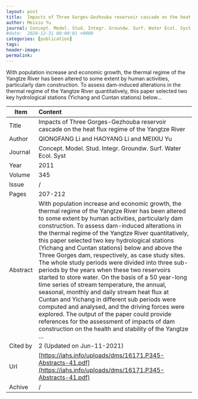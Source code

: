 ```yaml
---
layout: post
title:  Impacts of Three Gorges-Gezhouba reservoir cascade on the heat flux regime of the Yangtze River
author: Meixiu Yu
journal: Concept. Model. Stud. Integr. Groundw. Surf. Water Ecol. Syst
#date:  2020-12-31 00:00:01 +0000
categories: [publication]
tags: 
header-image: 
permalink: 
---
```

With population increase and economic growth, the thermal regime of the Yangtze River has been altered to some extent by human activities, particularly dam construction. To assess dam-induced alterations in the thermal regime of the Yangtze River quantitatively, this paper selected two key hydrological stations (Yichang and Cuntan stations) below...
<!--the above is the excerpt-->
<!--more-->
<!--the following is the text-->


| Item           | Content    |
| ---------------|:------------|
| Title          | Impacts of Three Gorges-Gezhouba reservoir cascade on the heat flux regime of the Yangtze River     |
| Author         | QIONGFANG Li and HAOYANG Li and MEIXIU Yu    |
| Journal        | Concept. Model. Stud. Integr. Groundw. Surf. Water Ecol. Syst   |
| Year           | 2011      |
| Volume         | 345	   |
| Issue          | /	   |
| Pages          | 207-212	   |
| Abstract       | With population increase and economic growth, the thermal regime of the Yangtze River has been altered to some extent by human activities, particularly dam construction. To assess dam-induced alterations in the thermal regime of the Yangtze River quantitatively, this paper selected two key hydrological stations (Yichang and Cuntan stations) below and above the Three Gorges dam, respectively, as case study sites. The whole study periods were divided into three sub-periods by the years when these two reservoirs started to store water. On the basis of a 50 year-long time series of stream temperature, the annual, seasonal, monthly and daily stream heat flux at Cuntan and Yichang in different sub periods were computed and analysed, and the driving forces were explored. The output of the paper could provide references for the assessment of impacts of dam construction on the health and stability of the Yangtze …	 |
| Cited by    | 2 (Updated on Jun-11-2021)   |
| Url  					 | [https://iahs.info/uploads/dms/16171.P345-Abstracts-41.pdf](https://iahs.info/uploads/dms/16171.P345-Abstracts-41.pdf)		   |
| Achive 	       | /		 |

